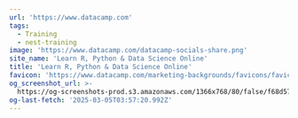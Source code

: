 ```yaml
---
url: 'https://www.datacamp.com'
tags:
  - Training
  - nest-training
image: 'https://www.datacamp.com/datacamp-socials-share.png'
site_name: 'Learn R, Python & Data Science Online'
title: 'Learn R, Python & Data Science Online'
favicon: 'https://www.datacamp.com/marketing-backgrounds/favicons/favicon-196x196.png'
og_screenshot_url: >-
  https://og-screenshots-prod.s3.amazonaws.com/1366x768/80/false/f68d57cb3c76caf067af1da510aee2b322de7cb77ac874fc4b0170035504d5ca.jpeg
og-last-fetch: '2025-03-05T03:57:20.992Z'
---
```


